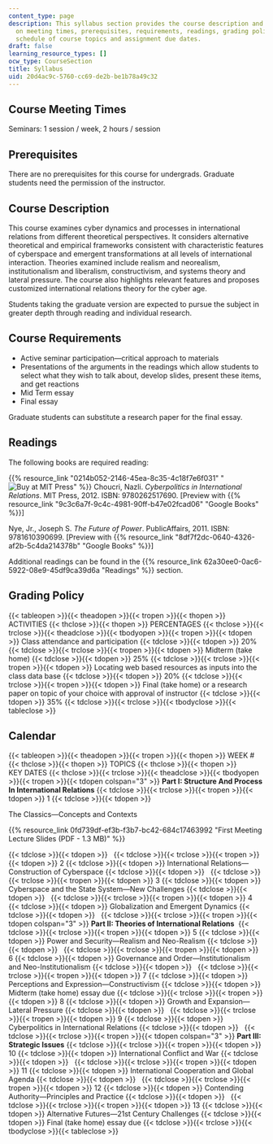 ```yaml
---
content_type: page
description: This syllabus section provides the course description and information
  on meeting times, prerequisites, requirements, readings, grading policy, and the
  schedule of course topics and assignment due dates.
draft: false
learning_resource_types: []
ocw_type: CourseSection
title: Syllabus
uid: 20d4ac9c-5760-cc69-de2b-be1b78a49c32
---
```

## Course Meeting Times

Seminars: 1 session / week, 2 hours / session

## Prerequisites

There are no prerequisites for this course for undergrads. Graduate students need the permission of the instructor.

## Course Description

This course examines cyber dynamics and processes in international relations from different theoretical perspectives. It considers alternative theoretical and empirical frameworks consistent with characteristic features of cyberspace and emergent transformations at all levels of international interaction. Theories examined include realism and neorealism, institutionalism and liberalism, constructivism, and systems theory and lateral pressure. The course also highlights relevant features and proposes customized international relations theory for the cyber age.

Students taking the graduate version are expected to pursue the subject in greater depth through reading and individual research.

## Course Requirements

- Active seminar participation—critical approach to materials
- Presentations of the arguments in the readings which allow students to select what they wish to talk about, develop slides, present these items, and get reactions
- Mid Term essay
- Final essay

Graduate students can substitute a research paper for the final essay.

## Readings

The following books are required reading:

{{% resource_link "0214b052-2146-45ea-8c35-4c18f7e6f031" "![Buy at MIT Press](/images/mp_logo.gif)" %}} Choucri, Nazli. *Cyberpolitics in International Relations*. MIT Press, 2012. ISBN: 9780262517690. \[Preview with {{% resource_link "9c3c6a7f-9c4c-4981-90ff-b47e02fcad06" "Google Books" %}}\]

Nye, Jr., Joseph S. *The Future of Power*. PublicAffairs, 2011. ISBN: 9781610390699. \[Preview with {{% resource_link "8df7f2dc-0640-4326-af2b-5c4da214378b" "Google Books" %}}\]

Additional readings can be found in the {{% resource_link 62a30ee0-0ac6-5922-08e9-45df9ca39d6a "Readings" %}} section.

## Grading Policy

{{< tableopen >}}{{< theadopen >}}{{< tropen >}}{{< thopen >}}
ACTIVITIES
{{< thclose >}}{{< thopen >}}
PERCENTAGES
{{< thclose >}}{{< trclose >}}{{< theadclose >}}{{< tbodyopen >}}{{< tropen >}}{{< tdopen >}}
Class attendance and participation
{{< tdclose >}}{{< tdopen >}}
20%
{{< tdclose >}}{{< trclose >}}{{< tropen >}}{{< tdopen >}}
Midterm (take home)
{{< tdclose >}}{{< tdopen >}}
25%
{{< tdclose >}}{{< trclose >}}{{< tropen >}}{{< tdopen >}}
Locating web based resources as inputs into the class data base
{{< tdclose >}}{{< tdopen >}}
20%
{{< tdclose >}}{{< trclose >}}{{< tropen >}}{{< tdopen >}}
Final (take home) or a research paper on topic of your choice with approval of instructor
{{< tdclose >}}{{< tdopen >}}
35%
{{< tdclose >}}{{< trclose >}}{{< tbodyclose >}}{{< tableclose >}}

## Calendar

{{< tableopen >}}{{< theadopen >}}{{< tropen >}}{{< thopen >}}
WEEK #
{{< thclose >}}{{< thopen >}}
TOPICS
{{< thclose >}}{{< thopen >}}
KEY DATES
{{< thclose >}}{{< trclose >}}{{< theadclose >}}{{< tbodyopen >}}{{< tropen >}}{{< tdopen colspan="3" >}}
**Part I: Structure And Process In International Relations**
{{< tdclose >}}{{< trclose >}}{{< tropen >}}{{< tdopen >}}
1
{{< tdclose >}}{{< tdopen >}}

The Classics—Concepts and Contexts

{{% resource_link 0fd739df-ef3b-f3b7-bc42-684c17463992 "First Meeting Lecture Slides (PDF - 1.3 MB)" %}}

{{< tdclose >}}{{< tdopen >}}
 
{{< tdclose >}}{{< trclose >}}{{< tropen >}}{{< tdopen >}}
2
{{< tdclose >}}{{< tdopen >}}
International Relations—Construction of Cyberspace
{{< tdclose >}}{{< tdopen >}}
 
{{< tdclose >}}{{< trclose >}}{{< tropen >}}{{< tdopen >}}
3
{{< tdclose >}}{{< tdopen >}}
Cyberspace and the State System—New Challenges
{{< tdclose >}}{{< tdopen >}}
 
{{< tdclose >}}{{< trclose >}}{{< tropen >}}{{< tdopen >}}
4
{{< tdclose >}}{{< tdopen >}}
Globalization and Emergent Dynamics
{{< tdclose >}}{{< tdopen >}}
 
{{< tdclose >}}{{< trclose >}}{{< tropen >}}{{< tdopen colspan="3" >}}
**Part II: Theories of International Relations** 
{{< tdclose >}}{{< trclose >}}{{< tropen >}}{{< tdopen >}}
5
{{< tdclose >}}{{< tdopen >}}
Power and Security—Realism and Neo-Realism
{{< tdclose >}}{{< tdopen >}}
 
{{< tdclose >}}{{< trclose >}}{{< tropen >}}{{< tdopen >}}
6
{{< tdclose >}}{{< tdopen >}}
Governance and Order—Institutionalism and Neo-Institutionalism
{{< tdclose >}}{{< tdopen >}}
 
{{< tdclose >}}{{< trclose >}}{{< tropen >}}{{< tdopen >}}
7
{{< tdclose >}}{{< tdopen >}}
Perceptions and Expression—Constructivism
{{< tdclose >}}{{< tdopen >}}
Midterm (take home) essay due
{{< tdclose >}}{{< trclose >}}{{< tropen >}}{{< tdopen >}}
8
{{< tdclose >}}{{< tdopen >}}
Growth and Expansion—Lateral Pressure
{{< tdclose >}}{{< tdopen >}}
 
{{< tdclose >}}{{< trclose >}}{{< tropen >}}{{< tdopen >}}
9
{{< tdclose >}}{{< tdopen >}}
Cyberpolitics in International Relations
{{< tdclose >}}{{< tdopen >}}
 
{{< tdclose >}}{{< trclose >}}{{< tropen >}}{{< tdopen colspan="3" >}}
**Part III: Strategic Issues**
{{< tdclose >}}{{< trclose >}}{{< tropen >}}{{< tdopen >}}
10
{{< tdclose >}}{{< tdopen >}}
International Conflict and War
{{< tdclose >}}{{< tdopen >}}
 
{{< tdclose >}}{{< trclose >}}{{< tropen >}}{{< tdopen >}}
11
{{< tdclose >}}{{< tdopen >}}
International Cooperation and Global Agenda
{{< tdclose >}}{{< tdopen >}}
 
{{< tdclose >}}{{< trclose >}}{{< tropen >}}{{< tdopen >}}
12
{{< tdclose >}}{{< tdopen >}}
Contending Authority—Principles and Practice
{{< tdclose >}}{{< tdopen >}}
 
{{< tdclose >}}{{< trclose >}}{{< tropen >}}{{< tdopen >}}
13
{{< tdclose >}}{{< tdopen >}}
Alternative Futures—21st Century Challenges
{{< tdclose >}}{{< tdopen >}}
Final (take home) essay due
{{< tdclose >}}{{< trclose >}}{{< tbodyclose >}}{{< tableclose >}}
